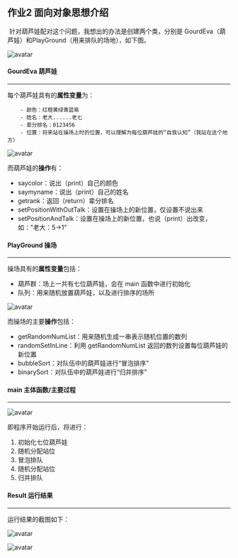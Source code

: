 ## 作业2 面向对象思想介绍

​	针对葫芦娃配对这个问题，我想出的办法是创建两个类，分别是 GourdEva（葫芦娃）和PlayGround（用来排队的场地），如下图。



![avatar](\pic\srceenshot-1.png)





#### GourdEva 葫芦娃

---

每个葫芦娃具有的**属性变量**为：

		- 颜色：红橙黄绿青蓝紫
		- 姓名：老大......老七
		- 辈分排名：0123456
		- 位置：将来站在操场上时的位置，可以理解为每位葫芦娃的“自我认知”（我站在这个地方）

 ![avatar](\pic\srceenshot-2.png)

而葫芦娃的**操作**有：

- saycolor：说出（print）自己的颜色
- saymyname：说出（print）自己的姓名
- getrank：返回（return）辈分排名
- setPositionWithOutTalk：设置在操场上的新位置，仅设置不说出来
- setPositionAndTalk：设置在操场上的新位置，也说（print）出改变，如："老大：5->1"





#### PlayGround 操场

---

操场具有的**属性变量**包括：

- 葫芦群：场上一共有七位葫芦娃，会在 main 函数中进行初始化
- 队列：用来随机放置葫芦娃，以及进行排序的场所

 ![avatar](\pic\srceenshot-3.png)

而操场的主要**操作**包括：

- getRandomNumList：用来随机生成一串表示随机位置的数列
- randomSetInLine：利用 getRandomNumList 返回的数列设置每位葫芦娃的新位置
- bubbleSort：对队伍中的葫芦娃进行“冒泡排序”
- binarySort：对队伍中的葫芦娃进行“归并排序”





#### main 主体函数/主要过程

---

 ![avatar](\pic\srceenshot-4.png)

即程序开始运行后，将进行：

1. 初始化七位葫芦娃
2. 随机分配站位
3. 冒泡排队
4. 随机分配站位
5. 归并排队





#### Result 运行结果

---

运行结果的截图如下：

 ![avatar](\pic\srceenshot-5.png)

 ![avatar](\pic\srceenshot-6.png)